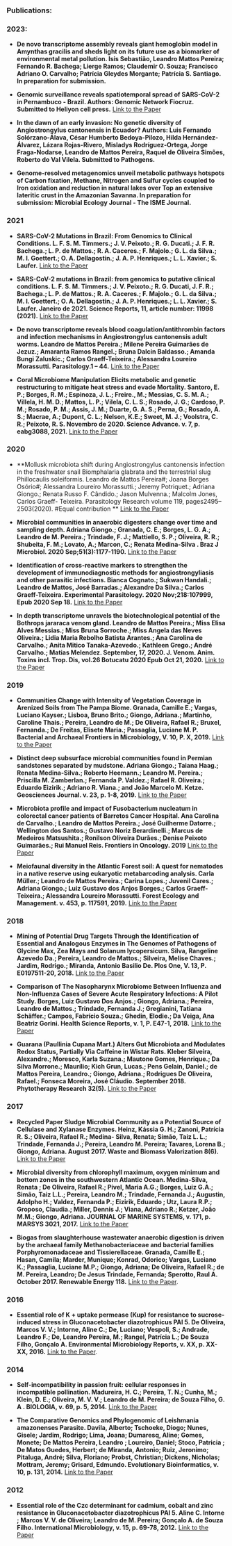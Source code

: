 
### Publications:

### 2023:
- **De novo transcriptome assembly reveals giant hemoglobin model in Amynthas gracilis and sheds light on its future use as a biomarker of environmental metal pollution. Isis Sebastião, Leandro Mattos Pereira; Fernando R. Bachega; Lierge Ramos; Claudemir O. Souza; Francisco Adriano O. Carvalho; Patrícia Gleydes Morgante; Patrícia S. Santiago. In preparation for submission.**

- **Genomic surveillance reveals spatiotemporal spread of SARS-CoV-2 in Pernambuco - Brazil. Authors: Genomic Network Fiocruz. Submitted to Heliyon cell press.**
[Link to the Paper](https://www.medrxiv.org/content/10.1101/2023.01.25.23284831v1)

- **In the dawn of an early invasion: No genetic diversity of Angiostrongylus cantonensis in Ecuador? Authors: Luis Fernando Solórzano-Álava, César Humberto Bedoya-Pilozo, Hilda Hernández-Álvarez, Lázara Rojas-Rivero, Misladys Rodríguez-Ortega, Jorge Fraga-Nodarse, Leandro de Mattos Pereira, Raquel de Oliveira Simões,
Roberto do Val Vilela. Submitted to Pathogens.** 

- **Genome-resolved metagenomics unveil metabolic pathways hotspots of Carbon fixation, Methane, Nitrogen and Sulfur cycles coupled to Iron oxidation and reduction in     natural lakes over Top an extensive lateritic crust in the Amazonian Savanna. In preparation for submission: Microbial Ecology Journal - The ISME Journal.** 

### 2021

- **SARS-CoV-2 Mutations in Brazil: From Genomics to Clinical Conditions. L. F. S. M. Timmers.; J. V. Peixoto.;	R. G. Ducati.; J. F. R. Bachega.; L. P. de Mattos.; R. A. Caceres.; F. Majolo.; G. L. da Silva.; M. I. Goettert.; O. A. Dellagostin.; J. A.  P. Henriques.;   L.  L.  Xavier.; S. Laufer.** [Link to the Paper](https://doi.org/10.26434/chemrxiv.14045783.v1)

- **SARS-CoV-2 mutations in Brazil: from genomics to putative clinical conditions. L. F. S. M. Timmers.; J. V. Peixoto.; R. G. Ducati, J. F. R.; Bachega.; L. P. de Mattos.; R. A. Caceres.; F. Majolo.; G. L. da Silva.; M. I. Goettert.; O. A. Dellagostin.; J. A.  P. Henriques.; L.  L.  Xavier.; S. Laufer. Janeiro de 2021. Science Reports, 11, article number: 11998 (2021).** [Link to the Paper](https://www.nature.com/articles/s41598-021-91585-6)

- **De novo transcriptome reveals blood coagulation/antithrombin factors and infection mechanisms in Angiostrongylus cantonensis adult worms. Leandro de Mattos Pereira.; Milene Pereira Guimarães de Jezuz.; Amaranta Ramos Rangel.; Bruna Dalcin Baldasso.; Amanda Bungi Zaluskic.; Carlos Graeff-Teixeira.; Alessandra Loureiro Morassutti. Parasitology.1 – 44.** [Link to the Paper](https://doi.org/10.1017/S0031182021000469) 

- **Coral Microbiome Manipulation Elicits metabolic and genetic restructuring to mitigate heat stress and evade Mortality. Santoro, E. P.; Borges, R. M.; Espinoza, J. L.; Freire., M.; Messias, C. S. M. A.; Villela, H. M. D.; Mattos, L. P.; Vilela, C. L. S.; Rosado, J. G.; Cardoso, P. M.; Rosado, P. M.; Assis, J. M.; Duarte, G. A. S.; Perna, G.; Rosado, A. S.; Macrae, A.; Dupont, C. L.; Nelson, K.E.; Sweet, M. J.; Voolstra, C. R.; Peixoto, R. S. Novembro de 2020. Science Advance. v. 7, p. eabg3088, 2021.** [Link to the Paper](https://www.science.org/doi/10.1126/sciadv.abg3088)

### 2020

- **Mollusk microbiota shift during Angiostrongylus cantonensis infection in the freshwater snail Biomphalaria glabrata and the terrestrial slug Phillocaulis soleiformis. Leandro de Mattos Pereira#; Joana Borges Osório#; Alessandra Loureiro Morassutti.; Jeremy Potriquet.; Adriana Giongo.; Renata Russo F. Cândido.; Jason Mulvenna.; Malcolm Jones, Carlos Graeff- Teixeira. Parasitology Research volume 119, pages2495–2503(2020). #Equal contribution ** [Link to the Paper](https://link.springer.com/article/10.1007%2Fs00436-020-06743-y)

- **Microbial communities in anaerobic digesters change over time and sampling depth. Adriana Giongo.; Granada, C. E.; Borges, L. G. A.; Leandro de M. Pereira.; Trindade, F. J.; Mattiello, S. P.; Oliveira, R. R.; Shubeita, F. M.; Lovato, A.; Marcon, C.; Renata Medina-Silva . Braz J Microbiol. 2020 Sep;51(3):1177-1190.** [Link to the Paper](https://www.ncbi.nlm.nih.gov/pmc/articles/PMC7455671/)

- **Identification of cross-reactive markers to strengthen the development of immunodiagnostic methods for angiostrongyliasis and other parasitic infections. Bianca Cognato.; Sukwan Handali.; Leandro de Mattos, José Barradas.; Alexandre Da Silva.; Carlos Graeff-Teixeira. Experimental Parasitology. 2020 Nov;218:107999, Epub 2020 Sep 18.** [Link to the Paper](https://doi.org/10.1016/j.exppara.2020.107999)

- **In depth transcriptome unravels the biotechnological potential of the Bothrops jararaca venom gland. Leandro de Mattos Pereira.; Miss Elisa Alves Messias.; Miss Bruna Sorroche.; Miss Angela das Neves Oliveira.; Lidia Maria Rebolho Batista Arantes.; Ana Carolina de Carvalho.; Anita Mitico Tanaka-Azevedo.; Kathleen Grego.; André Carvalho.; Matias Melendez. September, 17, 2020. J. Venom. Anim. Toxins incl. Trop. Dis, vol.26 Botucatu 2020 Epub Oct 21, 2020.** [Link to the Paper](https://www.ncbi.nlm.nih.gov/pmc/articles/PMC7579844/)

### 2019

- **Communities Change with Intensity of Vegetation Coverage in Arenized Soils from The Pampa Biome. Granada, Camille E.; Vargas, Luciano Kayser.; Lisboa, Bruno Brito.; Giongo, Adriana.; Martinho, Caroline Thais.; Pereira, Leandro de M.; De Oliveira, Rafael R.; Bruxel, Fernanda.; De Freitas, Elisete Maria.; Passaglia, Luciane M. P. Bacterial and Archaeal Frontiers in Microbiology, V. 10, P. X, 2019.** [Link to the Paper](https://www.ncbi.nlm.nih.gov/pmc/articles/PMC6439421/)

- **Distinct deep subsurface microbial communities found in Permian sandstones separated by mudstone. Adriana Giongo.; Taiana Haag.; Renata Medina-Silva.; Roberto Heemann.; Leandro M. Pereira.; Priscilla M. Zamberlan.; Fernanda P. Valdez.; Rafael R. Oliveira.; Eduardo Eizirik.; Adriano R. Viana.; and João Marcelo M. Ketze. Geosciences Journal. v. 23, p. 1-8, 2019.** [Link to the Paper](https://link.springer.com/article/10.1007%2Fs12303-019-0028-5)

- **Microbiota profile and impact of Fusobacterium nucleatum in colorectal cancer patients of Barretos Cancer Hospital. Ana Carolina de Carvalho.; Leandro de Mattos Pereira.; José Guilherme Datorre.; Wellington dos Santos.; Gustavo Noriz Berardinelli.; Marcus de Medeiros Matsushita.; Ronilson Oliveira Durães.; Denise Peixoto Guimarães.; Rui Manuel Reis. Frontiers in Oncology. 2019** [Link to the Paper](https://www.frontiersin.org/articles/10.3389/fonc.2019.00813/full)

- **Meiofaunal diversity in the Atlantic Forest soil: A quest for nematodes in a native reserve using eukaryotic metabarcoding analysis. Carla Müller.; Leandro de Mattos Pereira.; Carina Lopes.; Juvenil Cares.; Adriana Giongo.; Luiz Gustavo dos Anjos Borges.; Carlos Graeff- Teixeira.; Alessandra Loureiro Morassutti. Forest Ecology and Management. v. 453, p. 117591, 2019.** [Link to the Paper](https://www.sciencedirect.com/science/article/abs/pii/S0378112719312873)

### 2018

- **Mining of Potential Drug Targets Through the Identification of Essential and Analogous Enzymes in The Genomes of Pathogens of Glycine Max, Zea Mays and Solanum lycopersicum. Silva, Rangeline Azevedo Da.; Pereira, Leandro de Mattos.; Silveira, Melise Chaves.; Jardim, Rodrigo.; Miranda, Antonio Basilio De. Plos One, V. 13, P. E0197511-20, 2018.** [Link to the Paper](https://doi.org/10.1371/journal.pone.0197511)

- **Comparison of The Nasopharynx Microbiome Between Influenza and Non-Influenza Cases of Severe Acute Respiratory Infections: A Pilot Study. Borges, Luiz Gustavo Dos Anjos.; Giongo, Adriana.; Pereira, Leandro de Mattos.; Trindade, Fernanda J.; Gregianini, Tatiana Schäffer.; Campos, Fabrício Souza.; Ghedin, Elodie.; Da Veiga, Ana Beatriz Gorini. Health Science Reports, v. 1, P. E47-1, 2018.** [Link to the Paper](https://onlinelibrary.wiley.com/doi/10.1002/hsr2.47)

- **Guarana (Paullinia Cupana Mart.) Alters Gut Microbiota and Modulates Redox Status, Partially Via Caffeine in Wistar Rats. Kleber Silveira, Alexandre.; Moresco, Karla Suzana.; Mautone Gomes, Henrique.; Da Silva Morrone.; Maurílio; Kich Grun, Lucas.; Pens Gelain, Daniel.; de Mattos Pereira, Leandro.; Giongo, Adriana.; Rodrigues De Oliveira, Rafael.; Fonseca Moreira, José Cláudio. September 2018. Phytotherapy Research 32(5).** [Link to the Paper](https://onlinelibrary.wiley.com/doi/10.1002/ptr.6185)

### 2017

- **Recycled Paper Sludge Microbial Community as a Potential Source of Cellulase and Xylanase Enzymes. Heinz, Kássia G. H.; Zanoni, Patrícia R. S.; Oliveira, Rafael R.; Medina- Silva, Renata; Simão, Taiz L. L.; Trindade, Fernanda J.; Pereira, Leandro M. Pereira; Tavares, Lorena B.; Giongo, Adriana. August 2017. Waste and Biomass Valorization 8(6).** [Link to the Paper](https://link.springer.com/article/10.1007/s12649-016-9792-x) 

- **Microbial diversity from chlorophyll maximum, oxygen minimum and bottom zones in the southwestern Atlantic Ocean. Medina-Silva, Renata ; De Oliveira, Rafael R.; Pivel, Maria A.G.; Borges, Luiz G.A.; Simão, Taiz L.L.; Pereira, Leandro M.; Trindade, Fernanda J.; Augustin, Adolpho H.; Valdez, Fernanda P.; Eizirik, Eduardo ; Utz,  Laura  R.P.;  Groposo, Claudia.; Miller, Dennis J.; Viana, Adriano R.; Ketzer, João M.M.; Giongo, Adriana. JOURNAL OF MARINE SYSTEMS, v. 171, p. MARSYS 3021, 2017.** [Link to the Paper](https://doi.org/10.1016/j.jmarsys.2017.10.008)

- **Biogas from slaughterhouse wastewater anaerobic digestion is driven by the archaeal family Methanobacteriaceae and bacterial families Porphyromonadaceae and Tissierellaceae. Granada, Camille E.; Hasan, Camila; Marder, Munique; Konrad, Odorico; Vargas, Luciano K.; Passaglia, Luciane M.P.; Giongo, Adriana; De Oliveira, Rafael R.; de M. Pereira, Leandro; De Jesus Trindade, Fernanda; Sperotto, Raul A. October 2017. Renewable Energy 118.** [Link to the Paper](https://linkinghub.elsevier.com/retrieve/pii/S0960148117311783). 


### 2016

- **Essential role of K + uptake permease (Kup) for resistance to sucrose-induced stress in Gluconacetobacter diazotrophicus PAl 5. De Oliveira, Marcos V. V.; Intorne, Aline C.; De, Luciano; Vespoli, S.; Andrade, Leandro F.; De, Leandro Pereira, M.; Rangel, Patrícia L.; De Souza Filho, Gonçalo A. Environmental Microbiology Reports, v. XX, p. XX-XX, 2016.** [Link to the Paper](https://doi.org/10.1111/1758-2229.12503).

### 2014

- **Self-incompatibility in passion fruit: cellular responses in incompatible pollination. Madureira, H. C.; Pereira, T. N.; Cunha, M.; Klein, D. E.; Oliveira, M. V. V.; Leandro de M. Pereira; de Souza Filho, G. A . BIOLOGIA, v. 69, p. 5, 2014.** [Link to the Paper](https://link.springer.com/article/10.2478/s11756-014-0353-0)

- **The Comparative Genomics and Phylogenomic of Leishmania amazonenses Parasite. Davila, Alberto; Tschoeke, Diogo; Nunes, Gisele; Jardim, Rodrigo; Lima, Joana; Dumaresq, Aline; Gomes, Monete; De Mattos Pereira, Leandro ; Loureiro, Daniel; Stoco, Patricia ; De Matos Guedes, Herbert; de Miranda, Antonio; Ruiz, Jeronimo; Pitaluga, André; Silva, Floriano; Probst, Christian; Dickens, Nicholas; Mottram, Jeremy; Grisard, Edmundo. Evolutionary Bioinformatics, v. 10, p. 131, 2014.** [Link to the Paper](https://www.ncbi.nlm.nih.gov/pmc/articles/PMC4182287/)

### 2012

- **Essential role of the Czc determinant for cadmium, cobalt and zinc resistance in Gluconacetobacter diazotrophicus PAl 5. Aline C. Intorne ; Marcos V. V. de Oliveira; Leandro de M. Pereira; Gonçalo A. de Souza Filho. International Microbiology, v. 15, p. 69-78, 2012.** [Link to the Paper](http://revistes.iec.cat/index.php/IM/article/viewFile/63837/63768)

